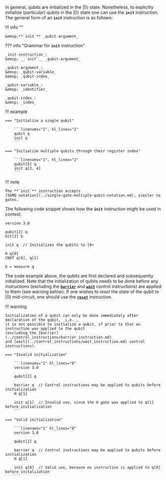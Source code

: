 In general, qubits are initialized in the $|0\rangle$ state.
Nonetheless, to explicitly initialize (particular) qubits in the $|0\rangle$ state
one can use the **`init`** instruction.
The general form of an **`init`** instruction is as follows:

!!! info ""

    &emsp;**`init`** _qubit-argument_

??? info "Grammar for **`init`** instruction"
    
    _init-instruction_:  
    &emsp; __`init`__ _qubit-argument_

    _qubit-argument_:  
    &emsp; _qubit-variable_  
    &emsp; _qubit-index_

    _qubit-variable_:  
    &emsp; _identifier_

    _qubit-index_:  
    &emsp; _index_

!!! example

    === "Initialize a single qubit"
    
        ```linenums="1", hl_lines="2"
        qubit q
        init q
        ```
    
    === "Initialize multiple qubits through their register index"
    
        ```linenums="1", hl_lines="2"
        qubit[5] q
        init q[2, 4]
        ```

!!! note

    The **`init`** instruction accepts
    [SGMQ notation](../single-gate-multiple-qubit-notation.md), similar to gates.

The following code snippet shows how the **`init`** instruction might be used in context.

```linenums="1" hl_lines="6"
version 3.0

qubit[2] q
bit[2] b

init q  // Initializes the qubits to |0>

H q[0]
CNOT q[0], q[1]

b = measure q
```

The code example above, the qubits are first declared and subsequently initialized.
Note that the initialization of qubits needs to be done before any instructions
(excluding the [**`barrier`**](../control_instructions/barrier_instruction.md)
and [**`wait`**](../control_instructions/wait_instruction.md) control instructions)
are applied to them (see warning below).
If one wishes to _reset_ the state of the qubit to $|0\rangle$ mid-circuit,
one should use the [**`reset`**](../non_unitary_instructions/reset_instruction.md) instruction.


!!! warning
    
    Initialization of a qubit can only be done immediately after declaration of the qubit, _i.e._, 
    it is not possible to initialize a qubit, if prior to that an instruction was applied to the qubit
    (excluding the [barrier](../control_instructions/barrier_instruction.md)
    and [wait](../control_instructions/wait_instruction.md) control instructions).

    === "Invalid initialization"
        
        ```linenums="1" hl_lines="8"
        version 3.0
    
        qubit[2] q

        barrier q  // Control instructions may be applied to qubits before initialization
        H q[1]

        init q[1]  // Invalid use, since the H gate was applied to q[1] before initialization
        ```

    === "Valid initialization"
        
        ```linenums="1" hl_lines="8"
        version 3.0
    
        qubit[2] q
    
        barrier q  // Control instructions may be applied to qubits before initialization
        H q[1]

        init q[0]  // Valid use, because no instruction is applied to q[0] before initalization
        ```
    
